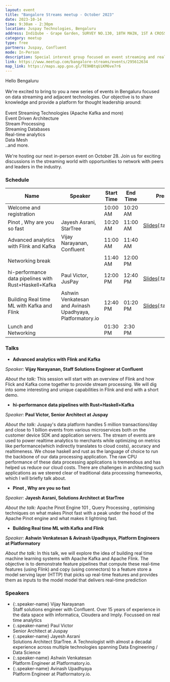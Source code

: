 ```yaml
---
layout: event
title: "Bangalore Streams meetup - October 2023"
date: 2023-10-14
time: 9:30am - 2:30pm
location: Juspay Technologies, Bengaluru
address: IndiQube - Grape Garden, SURVEY NO.130, 18TH MAIN, 1ST A CROSS, 6TH BLOCK, KORAMANGALA, BENGALURU – 560095
category: meetup
type: free
partners: Juspay, Confluent
mode: In-Person
description: Special interest group focused on event streaming and real time analytics
link: https://www.meetup.com/bangalore-streams/events/295612634
map_link: https://maps.app.goo.gl/TE9HBtqUiKM6ve7r6
---
```


<div class="about">
Hello Bengaluru
<br><br>
We're excited to bring to you a new series of events in Bengaluru focused on data streaming and adjacent technologies. Our objective is to share knowledge and provide a platform for thought leadership around:
<br><br>
Event Streaming Technologies (Apache Kafka and more)<br>
Event Driven Architecture<br>
Stream Processing<br>
Streaming Databases<br>
Real-time analytics<br>
Data Mesh<br>
..and more.
<br><br>
We're hosting our next in-person event on October 28. Join us for exciting discussions in the streaming world with opportunities to network with peers and leaders in the industry.
</div>

### Schedule



| Name                                                  | Speaker                                                   | Start Time | End Time | Presentation                                                                                                                      | Recording |
| ----------------------------------------------------- | --------------------------------------------------------- | ---------- | -------- | --------------------------------------------------------------------------------------------------------------------------------- | --------- |
| Welcome and registration                              |                                                           | 10:00 AM   | 10:20 AM |                                                                                                                                   |           |
| Pinot , Why are you so fast                           | Jayesh Asrani, StarTree                                   | 10:20 AM   | 11:00 AM | [Slides](https://drive.google.com/file/d/1jKOoXETbn3cOl_IGa6XCLd2L_YZADmKf/view?usp=sharing){:target="\_blank"}                   |           |
| Advanced analytics with Flink and Kafka               | Vijay Narayanan, Confluent                                | 11:00 AM   | 11:40 AM |                                                                                                                                   |           |
| Networking break                                      |                                                           | 11:40 AM   | 12:00 PM |                                                                                                                                   |           |
| hi-performance data pipelines with Rust+Haskell+Kafka | Paul Victor, JusPay                                       | 12:00 PM   | 12:40 PM | [Slides](https://drive.google.com/file/d/1H1-FxuOei_qk4hY450m7xnudIaxfcEnZ/view?usp=sharing){:target="\_blank"}                   |           |
| Building Real time ML with Kafka and Flink            | Ashwin Venkatesan and Avinash Upadhyaya, Platformatory.io | 12:40 PM   | 01:20 PM | [Slides](https://docs.google.com/presentation/d/1iqmwLl_4UF1ftnopyNjG7AZUuFYVJcthD05EgBFPDO8/edit?usp=sharing){:target="\_blank"} |           |
| Lunch and Networking                                  |                                                           | 01:30 PM   | 2:30 PM  |                                                                                                                                   |           |


### Talks

- **Advanced analytics with Flink and Kafka**

_Speaker:_ **Vijay Narayanan, Staff Solutions Engineer at Confluent**

_About the talk:_ This session will start with an overview of Flink and how Flick and Kafka come together to provide stream processing. We will dig into some interesting and unique capabilities in Flink and end with a short demo.

- **hi-performance data pipelines with Rust+Haskell+Kafka**

_Speaker:_ **Paul Victor, Senior Architect at Juspay**

_About the talk:_ Juspay's data platform handles 5 million transactions/day and close to 1 billion events from various microservices both on the customer device SDK and application servers. The stream of events are used to power realtime analytics to merchants while optimizing on metrics like performance(which indirectly translates to cloud costs), accuracy and realtimeness. We chose haskell and rust as the language of choice to run the backbone of our data processing application. The raw CPU performance of these data processing applications is tremendous and has helped us reduce our cloud costs. There are challenges in architecting such applications as we steered clear of traditional data processing frameworks, which I will briefly talk about.


- **Pinot , Why are you so fast**

_Speaker:_ **Jayesh Asrani, Solutions Architect at StarTree**

_About the talk:_ Apache Pinot Engine 101 , Query Processing , optimising techniques on what makes Pinot fast with a peak under the hood of the Apache Pinot engine and what makes it lightning fast.


- **Building Real time ML with Kafka and Flink**

_Speaker:_ **Ashwin Venkatesan & Avinash Upadhyaya, Platform Engineers at Platformatory**

_About the talk:_ In this talk, we will explore the idea of building real time machine learning systems with Apache Kafka and Apache Flink. The objective is to demonstrate feature pipelines that compute these real-time features (using Flink) and copy (using connectors) to a feature store
a model serving layer (HTTP) that picks up real-time features and provides them as inputs to the model
model that delivers real-time prediction

### Speakers

- {:.speaker-name} Vijay Narayanan <br> <span class="speaker-description">Staff solutions engineer with Confluent. Over 15 years of experience in the data space with informatica, Cloudera and Imply. Focussed on real time analytics</span>
- {:.speaker-name} Paul Victor <br> <span class="speaker-description">Senior Architect at Juspay</span>
- {:.speaker-name} Jayesh Asrani <br> <span class="speaker-description">Solutions Architect StarTree. A Technologist with almost a decadal experience across multiple technologies spanning Data Engineering / Data Science </span>
- {:.speaker-name} Ashwin Venkatesan <br> <span class="speaker-description">Platform Engineer at Platformatory.io.</span>
- {:.speaker-name} Avinash Upadhyaya <br> <span class="speaker-description">Platform Engineer at Platformatory.io.</span>